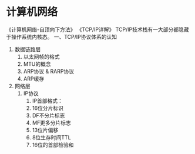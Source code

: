 # 计算机网络
《计算机网络-自顶向下方法》
《TCP/IP详解》
TCP/IP技术栈有一大部分都隐藏于操作系统内核态。
一、TCP/IP协议体系的认知
1. 数据链路层
   1. 以太网帧的格式
   2. MTU的概念
   3. ARP协议 & RARP协议
   4. ARP缓存
2. 网络层
   1. IP协议
      1. IP首部格式：
        1. 16位分片标识
        2. DF不分片标志
        3. MF更多分片标志
        4. 13位片偏移
        5. 8位生存时间TTL
        6. 16位的首部检验和
